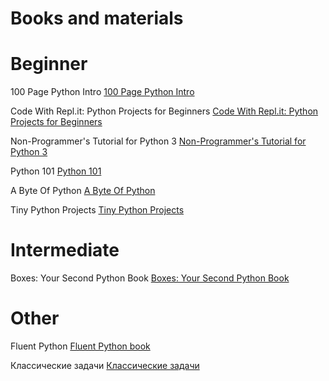 # Books and materials

# Beginner 

100 Page Python Intro [100 Page Python Intro](https://learnbyexample.github.io/100_page_python_intro/)

Code With Repl.it: Python Projects for Beginners [Code With Repl.it: Python Projects for Beginners](https://www.codewithreplit.com/)

Non-Programmer's Tutorial for Python 3 [Non-Programmer's Tutorial for Python 3](https://en.wikibooks.org/wiki/Non-Programmer%27s_Tutorial_for_Python_3)

Python 101 [Python 101](https://python101.pythonlibrary.org/)

A Byte Of Python [A Byte Of Python](https://python.swaroopch.com/)

Tiny Python Projects [Tiny Python Projects](https://github.com/kyclark/tiny_python_projects)

# Intermediate

Boxes: Your Second Python Book [Boxes: Your Second Python Book](http://ralsina.gitlab.io/boxes-book/)


# Other

Fluent Python [Fluent Python book](https://github.com/gerasimovtltsu/python_materials/blob/main/books/Fluent%20Python.pdf)

Классические задачи [Классические задачи](https://github.com/gerasimovtltsu/python_materials/blob/main/books/%D0%9A%D0%BB%D0%B0%D1%81%D1%81%D0%B8%D1%87%D0%B5%D1%81%D0%BA%D0%B8%D0%B5_%D0%B7%D0%B0%D0%B4%D0%B0%D1%87%D0%B8_Python.pdf)





